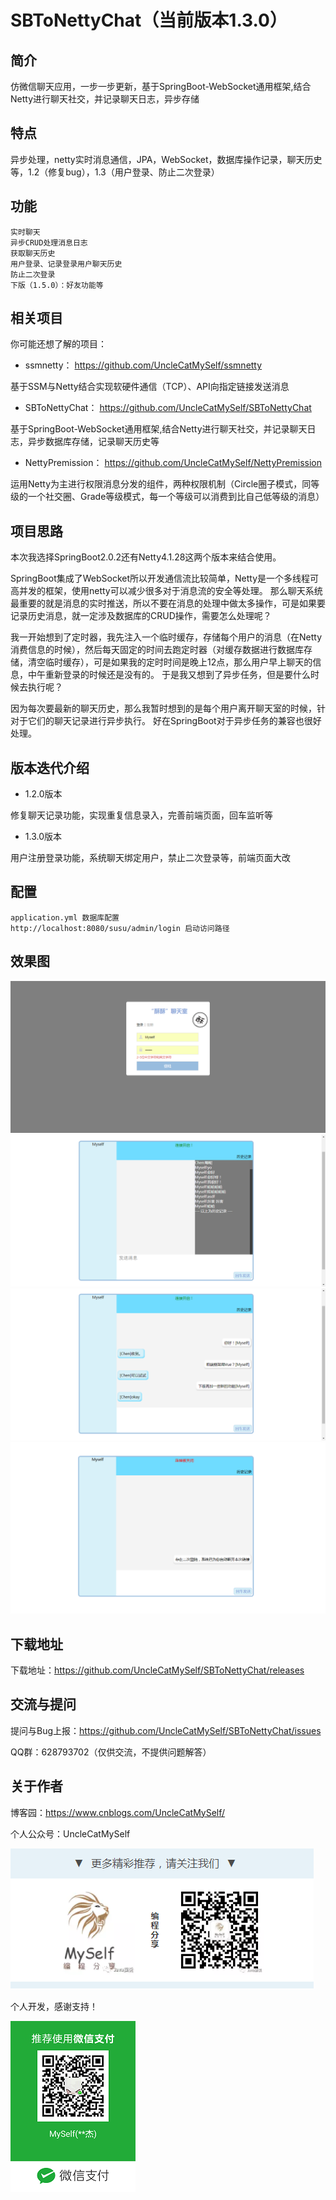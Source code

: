 # SBToNettyChat（当前版本1.3.0）

## 简介
仿微信聊天应用，一步一步更新，基于SpringBoot-WebSocket通用框架,结合Netty进行聊天社交，并记录聊天日志，异步存储
 
## 特点
异步处理，netty实时消息通信，JPA，WebSocket，数据库操作记录，聊天历史等，1.2（修复bug），1.3（用户登录、防止二次登录）

## 功能

    实时聊天
    异步CRUD处理消息日志
    获取聊天历史
    用户登录、记录登录用户聊天历史
    防止二次登录
    下版（1.5.0）：好友功能等

## 相关项目

你可能还想了解的项目：

* ssmnetty： https://github.com/UncleCatMySelf/ssmnetty

基于SSM与Netty结合实现软硬件通信（TCP）、API向指定链接发送消息

* SBToNettyChat： https://github.com/UncleCatMySelf/SBToNettyChat

基于SpringBoot-WebSocket通用框架,结合Netty进行聊天社交，并记录聊天日志，异步数据库存储，记录聊天历史等

* NettyPremission： https://github.com/UncleCatMySelf/NettyPremission

运用Netty为主进行权限消息分发的组件，两种权限机制（Circle圈子模式，同等级的一个社交圈、Grade等级模式，每一个等级可以消费到比自己低等级的消息）

## 项目思路

本次我选择SpringBoot2.0.2还有Netty4.1.28这两个版本来结合使用。

SpringBoot集成了WebSocket所以开发通信流比较简单，Netty是一个多线程可高并发的框架，使用netty可以减少很多对于消息流的安全等处理。
那么聊天系统最重要的就是消息的实时推送，所以不要在消息的处理中做太多操作，可是如果要记录历史消息，就一定涉及数据库的CRUD操作，需要怎么处理呢？

我一开始想到了定时器，我先注入一个临时缓存，存储每个用户的消息（在Netty消费信息的时候），然后每天固定的时间去跑定时器（对缓存数据进行数据库存储，清空临时缓存），可是如果我的定时时间是晚上12点，那么用户早上聊天的信息，中午重新登录的时候还是没有的。
于是我又想到了异步任务，但是要什么时候去执行呢？

因为每次要最新的聊天历史，那么我暂时想到的是每个用户离开聊天室的时候，针对于它们的聊天记录进行异步执行。
好在SpringBoot对于异步任务的兼容也很好处理。

## 版本迭代介绍

* 1.2.0版本

修复聊天记录功能，实现重复信息录入，完善前端页面，回车监听等

* 1.3.0版本

用户注册登录功能，系统聊天绑定用户，禁止二次登录等，前端页面大改

## 配置

    application.yml 数据库配置
    http://localhost:8080/susu/admin/login 启动访问路径

## 效果图 

![Image text](https://raw.githubusercontent.com/UncleCatMySelf/img-myself/master/img/nettychat/1.png)
![Image text](https://raw.githubusercontent.com/UncleCatMySelf/img-myself/master/img/nettychat/2.png)
![Image text](https://raw.githubusercontent.com/UncleCatMySelf/img-myself/master/img/nettychat/3.png)
![Image text](https://raw.githubusercontent.com/UncleCatMySelf/img-myself/master/img/nettychat/4.png)

## 下载地址

下载地址：https://github.com/UncleCatMySelf/SBToNettyChat/releases

## 交流与提问

提问与Bug上报：https://github.com/UncleCatMySelf/SBToNettyChat/issues

QQ群：628793702（仅供交流，不提供问题解答）

## 关于作者

博客园：https://www.cnblogs.com/UncleCatMySelf/

个人公众号：UncleCatMySelf

![Image text](https://raw.githubusercontent.com/UncleCatMySelf/img-myself/master/img/%E5%85%AC%E4%BC%97%E5%8F%B7.png)

个人开发，感谢支持！

![Image text](https://raw.githubusercontent.com/UncleCatMySelf/img-myself/master/img/%E4%BB%98%E6%AC%BE.png)
